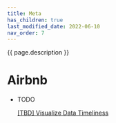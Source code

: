 ```yaml
---
title: Meta
has_children: true
last_modified_date: 2022-06-10
nav_order: 7
---
```

{{ page.description }}

# Airbnb

- TODO

  [[TBD] Visualize Data Timeliness](https://medium.com/airbnb-engineering/visualizing-data-timeliness-at-airbnb-ee638fdf4710)
